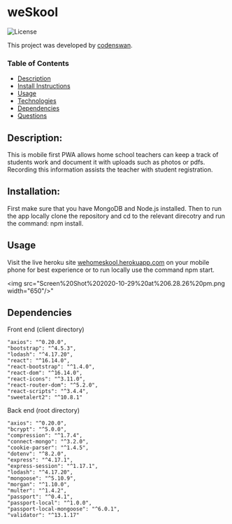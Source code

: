 # weSkool
![License](https://img.shields.io/badge/License-MIT-green)

This project was developed by [codenswan](https://github.com/codenswan).


### Table of Contents
* [Description](#Description)
* [Install Instructions](#Installation)
* [Usage](#Usage)
* [Technologies](#Technologies)
* [Dependencies](#Dependencies)
* [Questions](#Questions)

## Description:
This is mobile first PWA allows home school teachers can keep a track of students work and document it with uploads such as photos or pdfs. Recording this information assists the teacher with student registration. 


## Installation:
First make sure that you have MongoDB and Node.js installed. Then to run the app locally clone the repository and cd to the relevant direcotry and run the command: npm install.

## Usage
Visit the live heroku site [wehomeskool.herokuapp.com](https://wehomeskool.herokuapp.com/) on your mobile phone for best experience or to run locally use the command npm start.

<img src="Screen%20Shot%202020-10-29%20at%206.28.26%20pm.png width="650"/>"


## Dependencies
Front end (client directory)
```
"axios": "^0.20.0",
"bootstrap": "^4.5.3",
"lodash": "^4.17.20",
"react": "^16.14.0",
"react-bootstrap": "^1.4.0",
"react-dom": "^16.14.0",
"react-icons": "^3.11.0",
"react-router-dom": "^5.2.0",
"react-scripts": "^3.4.4",
"sweetalert2": "^10.8.1"
```
Back end (root directory)
```
"axios": "^0.20.0",
"bcrypt": "^5.0.0",
"compression": "^1.7.4",
"connect-mongo": "^3.2.0",
"cookie-parser": "^1.4.5",
"dotenv": "^8.2.0",
"express": "^4.17.1",
"express-session": "^1.17.1",
"lodash": "^4.17.20",
"mongoose": "^5.10.9",
"morgan": "^1.10.0",
"multer": "^1.4.2",
"passport": "^0.4.1",
"passport-local": "^1.0.0",
"passport-local-mongoose": "^6.0.1",
"validator": "^13.1.17"
```
